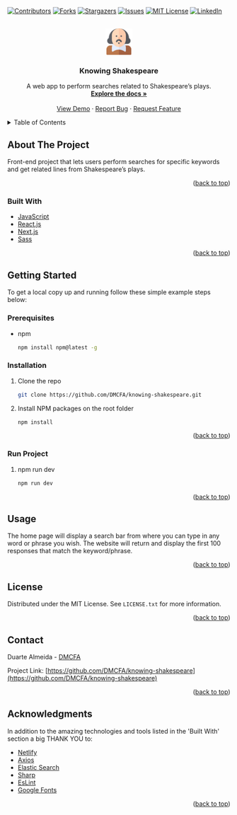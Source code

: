 <div id="top"></div>

[![Contributors][contributors-shield]][contributors-url]
[![Forks][forks-shield]][forks-url]
[![Stargazers][stars-shield]][stars-url]
[![Issues][issues-shield]][issues-url]
[![MIT License][license-shield]][license-url]
[![LinkedIn][linkedin-shield]][linkedin-url]

<!-- PROJECT LOGO -->
<br />
<div align="center">
  <a href="https://github.com/DMCFA/knowing-shakespeare">
    <img src="public\shakespeare-logo.png" alt="Logo" width="60" height="60">
  </a>

  <h3 align="center">Knowing Shakespeare</h3>

  <p align="center">
    A web app to perform searches related to Shakespeare’s plays.
    <br />
    <a href="https://github.com/DMCFA/knowing-shakespeare/blob/main/README.md"><strong>Explore the docs »</strong></a>
    <br />
    <br />
    <a href="https://knowing-shakespeare.netlify.app/">View Demo</a>
    ·
    <a href="https://github.com/DMCFA/knowing-shakespeare/issues">Report Bug</a>
    ·
    <a href="https://github.com/DMCFA/knowing-shakespeare/issues">Request Feature</a>
  </p>
</div>

<!-- TABLE OF CONTENTS -->
<details>
  <summary>Table of Contents</summary>
  <ol>
    <li>
      <a href="#about-the-project">About The Project</a>
      <ul>
        <li><a href="#built-with">Built With</a></li>
      </ul>
    </li>
    <li>
      <a href="#getting-started">Getting Started</a>
      <ul>
        <li><a href="#prerequisites">Prerequisites</a></li>
        <li><a href="#installation">Installation</a></li>
        <li><a href="#installation">Running Project</a></li>
      </ul>
    </li>
    <li><a href="#usage">Usage</a></li>
    <li><a href="#license">License</a></li>
    <li><a href="#contact">Contact</a></li>
    <li><a href="#acknowledgments">Acknowledgments</a></li>
  </ol>
</details>

<!-- ABOUT THE PROJECT -->

## About The Project

Front-end project that lets users perform searches for specific keywords and get related lines from Shakespeare’s plays.

<p align="right">(<a href="#top">back to top</a>)</p>

### Built With

- [JavaScript](https://javascript.com/)
- [React.js](https://reactjs.org/)
- [Next.js](https://nextjs.org/)
- [Sass](https://sass-lang.com/)

<p align="right">(<a href="#top">back to top</a>)</p>

<!-- GETTING STARTED -->

## Getting Started

To get a local copy up and running follow these simple example steps below:

### Prerequisites

- npm
  ```sh
  npm install npm@latest -g
  ```

### Installation

1. Clone the repo
   ```sh
   git clone https://github.com/DMCFA/knowing-shakespeare.git
   ```
2. Install NPM packages on the root folder
   ```sh
   npm install
   ```

<p align="right">(<a href="#top">back to top</a>)</p>

### Run Project

1. npm run dev

   ```sh
   npm run dev
   ```

<p align="right">(<a href="#top">back to top</a>)</p>

<!-- USAGE EXAMPLES -->

## Usage

The home page will display a search bar from where you can type in any word or phrase you wish. The website will return and display the first 100 responses that match the keyword/phrase.

<p align="right">(<a href="#top">back to top</a>)</p>

<!-- LICENSE -->

## License

Distributed under the MIT License. See `LICENSE.txt` for more information.

<p align="right">(<a href="#top">back to top</a>)</p>

<!-- CONTACT -->

## Contact

Duarte Almeida - [DMCFA](https://linkedin.com/in/duarte-almeida-dmcfa/)

Project Link: [https://github.com/DMCFA/knowing-shakespeare](https://github.com/DMCFA/knowing-shakespeare)

<p align="right">(<a href="#top">back to top</a>)</p>

<!-- ACKNOWLEDGMENTS -->

## Acknowledgments

In addition to the amazing technologies and tools listed in the 'Built With' section a big THANK YOU to:

- [Netlify](https://www.netlify.com/)
- [Axios](https://axios-http.com/)
- [Elastic Search](https://www.elastic.co/)
- [Sharp](https://sharp.pixelplumbing.com/)
- [EsLint](https://eslint.org/)
- [Google Fonts](https://fonts.google.com/)

<p align="right">(<a href="#top">back to top</a>)</p>

<!-- MARKDOWN LINKS & IMAGES -->
<!-- https://www.markdownguide.org/basic-syntax/#reference-style-links -->

[contributors-shield]: https://img.shields.io/github/contributors/DMCFA/knowing-shakespeare.svg?style=for-the-badge
[contributors-url]: https://github.com/DMCFA/knowing-shakespeare/graphs/contributors
[forks-shield]: https://img.shields.io/github/forks/DMCFA/knowing-shakespeare.svg?style=for-the-badge
[forks-url]: https://github.com/DMCFA/knowing-shakespeare/network/members
[stars-shield]: https://img.shields.io/github/stars/DMCFA/knowing-shakespeare.svg?style=for-the-badge
[stars-url]: https://github.com/DMCFA/knowing-shakespeare/stargazers
[issues-shield]: https://img.shields.io/github/issues/DMCFA/knowing-shakespeare.svg?style=for-the-badge
[issues-url]: https://github.com/DMCFA/knowing-shakespeare/issues
[license-shield]: https://img.shields.io/github/license/DMCFA/knowing-shakespeare.svg?style=for-the-badge
[license-url]: https://github.com/DMCFA/knowing-shakespeare/blob/main/LICENSE
[linkedin-shield]: https://img.shields.io/badge/-LinkedIn-black.svg?style=for-the-badge&logo=linkedin&colorB=555
[linkedin-url]: https://linkedin.com/in/duarte-almeida-dmcfa/
